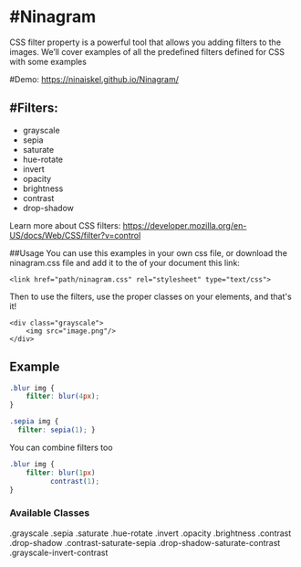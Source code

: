 #Ninagram
==========

CSS filter property is a powerful tool that allows you adding filters to the images. We’ll cover examples of all the predefined filters defined for CSS with some examples

#Demo:
https://ninaiskel.github.io/Ninagram/

#Filters:
--------------------
+ grayscale
+ sepia
+ saturate
+ hue-rotate
+ invert
+ opacity
+ brightness
+ contrast
+ drop-shadow

Learn more about CSS filters:
https://developer.mozilla.org/en-US/docs/Web/CSS/filter?v=control

##Usage
You can use this examples in your own css file, or download the ninagram.css file and add it to the <head> of your document this link:

```
<link href="path/ninagram.css" rel="stylesheet" type="text/css">
```

Then to use the filters, use the proper classes on your elements, and that's it!

```
<div class="grayscale">
    <img src="image.png"/>
</div>
```

## Example

```css
.blur img {
	filter: blur(4px);
}

.sepia img {
  filter: sepia(1); }
```

You can combine filters too
```css
.blur img {
	filter: blur(1px)
          contrast(1);
}
```

### Available Classes
.grayscale
.sepia
.saturate
.hue-rotate
.invert
.opacity
.brightness
.contrast
.drop-shadow
.contrast-saturate-sepia
.drop-shadow-saturate-contrast
.grayscale-invert-contrast
